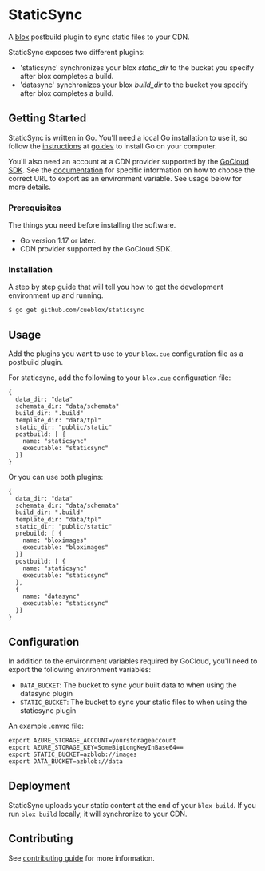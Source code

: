 # StaticSync

A [blox](https://github.com/cueblox/blox) postbuild plugin to sync static files to your CDN. 

StaticSync exposes two different plugins: 
* 'staticsync' synchronizes your blox *static_dir* to the bucket you specify after blox completes a build.
* 'datasync' synchronizes your blox *build_dir* to the bucket you specify after blox completes a build.

## Getting Started

StaticSync is written in Go. You'll need a local Go installation to use it, so follow the [instructions](https://go.dev/learn/) at [go.dev](https://go.dev/) to install Go on your computer.

You'll also need an account at a CDN provider supported by the [GoCloud SDK](https://gocloud.dev/). See the [documentation](https://gocloud.dev/howto/blob/#services) for specific information on how to choose the correct URL to export as an environment variable. See usage below for more details.

### Prerequisites

The things you need before installing the software.

* Go version 1.17 or later.
* CDN provider supported by the GoCloud SDK.


### Installation

A step by step guide that will tell you how to get the development environment up and running.

```
$ go get github.com/cueblox/staticsync
```

## Usage

Add the plugins you want to use to your `blox.cue` configuration file as a postbuild plugin.

For staticsync, add the following to your `blox.cue` configuration file:
```
{
  data_dir: "data"
  schemata_dir: "data/schemata"
  build_dir: ".build"
  template_dir: "data/tpl"
  static_dir: "public/static"
  postbuild: [ {
    name: "staticsync"
    executable: "staticsync"
  }]
}
```

Or you can use both plugins:
```
{
  data_dir: "data"
  schemata_dir: "data/schemata"
  build_dir: ".build"
  template_dir: "data/tpl"
  static_dir: "public/static"
  prebuild: [ {
    name: "bloximages"
    executable: "bloximages"
  }]
  postbuild: [ {
    name: "staticsync"
    executable: "staticsync"
  },
  {
    name: "datasync"
    executable: "staticsync"
  }]
}
```

## Configuration

In addition to the environment variables required by GoCloud, you'll need to export the following environment variables:

* `DATA_BUCKET`: The bucket to sync your built data to when using the datasync plugin
* `STATIC_BUCKET`: The bucket to sync your static files to when using the staticsync plugin

An example .envrc file:

```
export AZURE_STORAGE_ACCOUNT=yourstorageaccount
export AZURE_STORAGE_KEY=SomeBigLongKeyInBase64==
export STATIC_BUCKET=azblob://images
export DATA_BUCKET=azblob://data
```

## Deployment

StaticSync uploads your static content at the end of your `blox build`. If you run `blox build` locally, it will synchronize to your CDN. 

## Contributing

See [contributing guide](CONTRIBUTING.md) for more information.